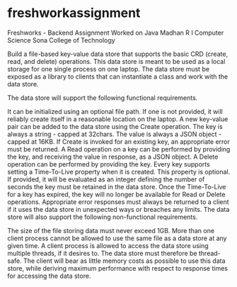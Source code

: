 # freshworkassignment

Freshworks - Backend Assignment Worked on Java Madhan R I Computer Science Sona College of Technology

Build a file-based key-value data store that supports the basic CRD (create, read, and delete) operations. This data store is meant to be used as a local storage for one single process on one laptop. The data store must be exposed as a library to clients that can instantiate a class and work with the data store.

The data store will support the following functional requirements.

It can be initialized using an optional file path. If one is not provided, it will reliably create itself in a reasonable location on the laptop.
A new key-value pair can be added to the data store using the Create operation. The key is always a string - capped at 32chars. The value is always a JSON object - capped at 16KB.
If Create is invoked for an existing key, an appropriate error must be returned.
A Read operation on a key can be performed by providing the key, and receiving the value in response, as a JSON object.
A Delete operation can be performed by providing the key.
Every key supports setting a Time-To-Live property when it is created. This property is optional. If provided, it will be evaluated as an integer defining the number of seconds the key must be retained in the data store. Once the Time-To-Live for a key has expired, the key will no longer be available for Read or Delete operations.
Appropriate error responses must always be returned to a client if it uses the data store in unexpected ways or breaches any limits.
The data store will also support the following non-functional requirements.

The size of the file storing data must never exceed 1GB.
More than one client process cannot be allowed to use the same file as a data store at any given time.
A client process is allowed to access the data store using multiple threads, if it desires to. The data store must therefore be thread-safe.
The client will bear as little memory costs as possible to use this data store, while deriving maximum performance with respect to response times for accessing the data store.

